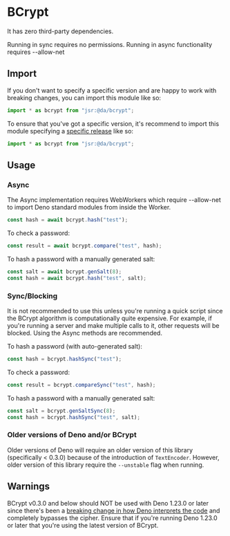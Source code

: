 # BCrypt

It has zero third-party dependencies.

Running in sync requires no permissions. Running in async functionality requires
--allow-net

## Import

If you don't want to specify a specific version and are happy to work with
breaking changes, you can import this module like so:

```ts
import * as bcrypt from "jsr:@da/bcrypt";
```

To ensure that you've got a specific version, it's recommend to import this
module specifying a
[specific release](https://github.com/JamesBroadberry/deno-bcrypt/releases) like
so:

```ts
import * as bcrypt from "jsr:@da/bcrypt";
```

## Usage

### Async

The Async implementation requires WebWorkers which require --allow-net to import
Deno standard modules from inside the Worker.

```ts
const hash = await bcrypt.hash("test");
```

To check a password:

```ts
const result = await bcrypt.compare("test", hash);
```

To hash a password with a manually generated salt:

```ts
const salt = await bcrypt.genSalt(8);
const hash = await bcrypt.hash("test", salt);
```

### Sync/Blocking

It is not recommended to use this unless you're running a quick script since the
BCrypt algorithm is computationally quite expensive. For example, if you're
running a server and make multiple calls to it, other requests will be blocked.
Using the Async methods are recommended.

To hash a password (with auto-generated salt):

```ts
const hash = bcrypt.hashSync("test");
```

To check a password:

```ts
const result = bcrypt.compareSync("test", hash);
```

To hash a password with a manually generated salt:

```ts
const salt = bcrypt.genSaltSync(8);
const hash = bcrypt.hashSync("test", salt);
```

### Older versions of Deno and/or BCrypt

Older versions of Deno will require an older version of this library
(specifically < 0.3.0) because of the introduction of `TextEncoder`. However,
older version of this library require the `--unstable` flag when running.

## Warnings

BCrypt v0.3.0 and below should NOT be used with Deno 1.23.0 or later since there's been a [breaking change in how Deno interprets the code](https://github.com/denoland/deno/issues/14900) and completely bypasses the cipher. Ensure that if you're running Deno 1.23.0 or later that you're using the latest version of BCrypt.
